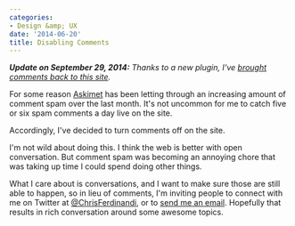 ```yaml
---
categories:
- Design &amp; UX
date: '2014-06-20'
title: Disabling Comments
---
```


***Update on September 29, 2014:*** *Thanks to a new plugin, I've [brought comments back to this site](/tarpit-say-goodbye-to-wordpress-comment-spam/).*

For some reason [Askimet](http://akismet.com/) has been letting through an increasing amount of comment spam over the last month. It's not uncommon for me to catch five or six spam comments a day live on the site.

Accordingly, I've decided to turn comments off on the site.

I'm not wild about doing this. I think the web is better with open conversation. But comment spam was becoming an annoying chore that was taking up time I could spend doing other things.

What I care about is conversations, and I want to make sure those are still able to happen, so in lieu of comments, I'm inviting people to connect with me on Twitter at [@ChrisFerdinandi](http://twitter.com/ChrisFerdinandi), or to [send me an email](/about/). Hopefully that results in rich conversation around some awesome topics.